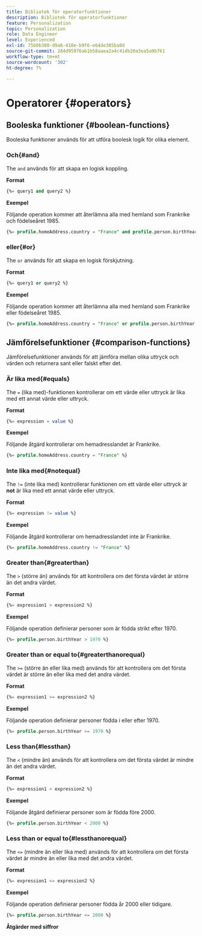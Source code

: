 ```yaml
---
title: Bibliotek för operatorfunktioner
description: Bibliotek för operatorfunktioner
feature: Personalization
topic: Personalization
role: Data Engineer
level: Experienced
exl-id: 75b0b380-d9a6-418e-b9f6-e64de385ba8d
source-git-commit: 284d95976ab1b58aaea2a4c41db20a3ea5a9b761
workflow-type: tm+mt
source-wordcount: '302'
ht-degree: 7%

---
```


# Operatorer {#operators}

## Booleska funktioner {#boolean-functions}

Booleska funktioner används för att utföra boolesk logik för olika element.

### Och{#and}

The `and` används för att skapa en logisk koppling.

**Format**

```sql
{%= query1 and query2 %}
```

**Exempel**

Följande operation kommer att återlämna alla med hemland som Frankrike och födelseåret 1985.

```sql
{%= profile.homeAddress.country = "France" and profile.person.birthYear = 1985 %}
```

### eller{#or}

The `or` används för att skapa en logisk förskjutning.

**Format**

```sql
{%= query1 or query2 %}
```

**Exempel**

Följande operation kommer att återlämna alla med hemland som Frankrike eller födelseåret 1985.

```sql
{%= profile.homeAddress.country = "France" or profile.person.birthYear = 1985 %}
```

<!--
## Not{#not}

The `not` (or `!`) function is used to create a logical negation.

**Format**

```sql
not ({QUERY})
!({QUERY})
```

**Example**

The following operation will return all people who do not have their home country as Canada.

```sql
not (homeAddress.countryISO = "CA")
```
-->

## Jämförelsefunktioner {#comparison-functions}

Jämförelsefunktioner används för att jämföra mellan olika uttryck och värden och returnera sant eller falskt efter det.

### Är lika med{#equals}

The `=` (lika med)-funktionen kontrollerar om ett värde eller uttryck är lika med ett annat värde eller uttryck.

**Format**

```sql
{%= expression = value %}
```

**Exempel**

Följande åtgärd kontrollerar om hemadresslandet är Frankrike.

```sql
{%= profile.homeAddress.country = "France" %}
```

### Inte lika med{#notequal}

The `!=` (inte lika med) kontrollerar funktionen om ett värde eller uttryck är **not** är lika med ett annat värde eller uttryck.

**Format**

```sql
{%= expression != value %}
```

**Exempel**

Följande åtgärd kontrollerar om hemadresslandet inte är Frankrike.

```sql
{%= profile.homeAddress.country != "France" %}
```

### Greater than{#greaterthan}

The `>` (större än) används för att kontrollera om det första värdet är större än det andra värdet.

**Format**

```sql
{%= expression1 > expression2 %}
```

**Exempel**

Följande operation definierar personer som är födda strikt efter 1970.

```sql
{%= profile.person.birthYear > 1970 %}
```

### Greater than or equal to{#greaterthanorequal}

The `>=` (större än eller lika med) används för att kontrollera om det första värdet är större än eller lika med det andra värdet.

**Format**

```sql
{%= expression1 >= expression2 %}
```

**Exempel**

Följande operation definierar personer födda i eller efter 1970.

```sql
{%= profile.person.birthYear >= 1970 %}
```

### Less than{#lessthan}

The `<` (mindre än) används för att kontrollera om det första värdet är mindre än det andra värdet.

**Format**

```sql
{%= expression1 < expression2 %}
```

**Exempel**

Följande åtgärd definierar personer som är födda före 2000.

```sql
{%= profile.person.birthYear < 2000 %}
```

### Less than or equal to{#lessthanorequal}

The `<=` (mindre än eller lika med) används för att kontrollera om det första värdet är mindre än eller lika med det andra värdet.

**Format**

```sql
{%= expression1 <= expression2 %}
```

**Exempel**

Följande operation definierar personer födda år 2000 eller tidigare.

```sql
{%= profile.person.birthYear <= 2000 %}
```

**Åtgärder med siffror**
